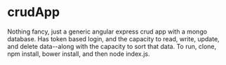 # crudApp
Nothing fancy, just a generic angular express crud app with a mongo database.  Has token based login, and the capacity to read, write, update, and delete data--along with the capacity to sort that data.  To run, clone, npm install, bower install, and then node index.js.
